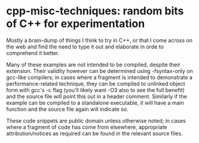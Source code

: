 # cpp-misc-techniques: random bits of C++ for experimentation

Mostly a brain-dump of things I think to try in C++,
or that I come across on the web and find the need to type it out and elaborate
in orde to comprehend it better.

Many of these examples are not intended to be compiled, despite their extension.
Their validity however can be determined using -fsyntax-only on gcc-like compilers;
in cases where a fragment is intended to demonstrate a performance-related technique,
they can be compiled to unlinked object form with gcc's -c flag
(you'll likely want -O3 also to see the full benefit)
and the source file will point this out in a header comment.
Similarly if the example can be compiled to a standalone executable,
it will have a main function and the source file again will indicate so.

These code snippets are public domain unless otherwise noted;
in cases where a fragment of code has come from elsewhere,
appropriate attribution/notices as required can be found in the relevant source files.

